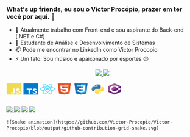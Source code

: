 ### What's up friends, eu sou o Victor Procópio, prazer em ter você por aqui.  👋

- 🔭 Atualmente trabalho com Front-end e sou aspirante do Back-end (.NET e C#)
- 🌱 Estudante de Análise e Desenvolvimento de Sistemas
- 📫 Pode me encontrar no LinkedIn como Victor Procopio 
- ⚡ Um fato: Sou músico e apaixonado por esportes 😍

<div align="center">
  <a href="https://github.com/Victor-Procopio">
  <img height="180em" src="https://github-readme-stats.vercel.app/api?username=Victor-Procopio&show_icons=true&theme=dracula&include_all_commits=true&count_private=true"/>
  <img height="180em" src="https://github-readme-stats.vercel.app/api/top-langs/?username=Victor-Procopio&layout=compact&langs_count=7&theme=dracula"/>
</div>
  
 <div style="display: inline_block"><br>
  <img align="center" alt="Victor-Js" height="30" width="40" src="https://raw.githubusercontent.com/devicons/devicon/master/icons/javascript/javascript-plain.svg">
  <img align="center" alt="Victor-Ts" height="30" width="40" src="https://raw.githubusercontent.com/devicons/devicon/master/icons/typescript/typescript-plain.svg">
  <img align="center" alt="Victor-React" height="30" width="40" src="https://raw.githubusercontent.com/devicons/devicon/master/icons/react/react-original.svg">
  <img align="center" alt="Victor-HTML" height="30" width="40" src="https://raw.githubusercontent.com/devicons/devicon/master/icons/html5/html5-original.svg">
  <img align="center" alt="Victor-CSS" height="30" width="40" src="https://raw.githubusercontent.com/devicons/devicon/master/icons/css3/css3-original.svg">
  <img align="center" alt="Victor-Python" height="30" width="40" src="https://raw.githubusercontent.com/devicons/devicon/master/icons/python/python-original.svg">
  <img align="center" alt="Victor-Csharp" height="30" width="40" src="https://raw.githubusercontent.com/devicons/devicon/master/icons/csharp/csharp-original.svg">
</div>
  
  ##
  
<div>
     <a href="https://instagram.com/victorprocopioa/" target="_blank"><img src="https://img.shields.io/badge/-Instagram-%23E4405F?style=for-the-badge&logo=instagram&logoColor=white"</a>
    <a href = "mailto:victorprocopioa@gmail.com"><img src="https://img.shields.io/badge/-Gmail-%23333?style=for-the-badge&logo=gmail&logoColor=white"></a>
    <a href="https://www.linkedin.com/in/victor-procopio-188071128/" target="_blank"><img src="https://img.shields.io/badge/-LinkedIn-%230077B5?style=for-the-badge&logo=linkedin&logoColor=white"></a> 
       <a href="https://wa.me/5511983717156" target="_blank"><img src="https://img.shields.io/badge/WhatsApp-25D366?style=for-the-badge&logo=whatsapp&logoColor=white"></a>

    ![Snake animation](https://github.com/Victor-Procopio/Victor-Procopio/blob/output/github-contribution-grid-snake.svg)

</div>
